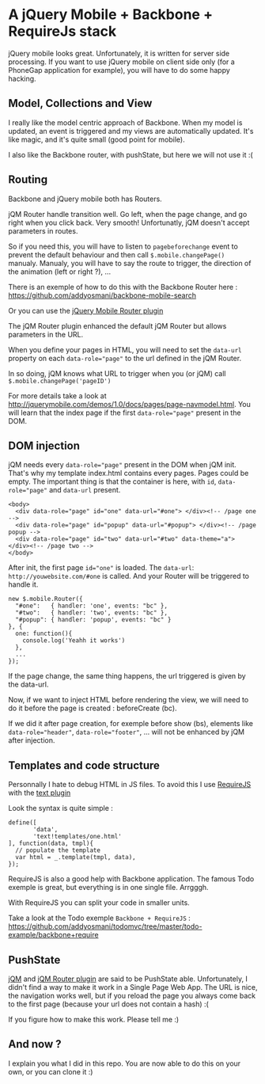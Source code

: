 A jQuery Mobile + Backbone + RequireJs stack
=============================================

jQuery mobile looks great. Unfortunately, it is written for server side
processing. If you want to use jQuery mobile on client side only (for a
PhoneGap application for example), you will have to do some happy hacking.

Model, Collections and View
---------------------------

I really like the model centric approach of Backbone.
When my model is updated, an event is triggered and my views are
automatically updated. It's like magic, and it's quite small (good point
for mobile).

I also like the Backbone router, with pushState, but here we will not
use it :(

Routing
-------

Backbone and jQuery mobile both has Routers.

jQM Router handle transition well. Go left, when the page change, and go right when you click back. Very smooth! Unfortunatly, jQM doesn't accept parameters in routes.

So if you need this, you will have to listen to `pagebeforechange` event
to prevent the default behaviour and then call `$.mobile.changePage() ` manualy.
Manualy, you will have to say the route to trigger, the direction of the animation (left or right ?), ...

There is an exemple of how to do this with the Backbone Router here : <https://github.com/addyosmani/backbone-mobile-search>

Or you can use the [jQuery Mobile Router plugin](https://github.com/azicchetti/jquerymobile-router)

The jQM Router plugin enhanced the default jQM Router but allows parameters in the URL.

When you define your pages in HTML, you will need to set the `data-url`
property on each `data-role="page"` to the url defined in the jQM Router.

In so doing, jQM knows what URL to trigger when you (or jQM) call
`$.mobile.changePage('pageID')`

For more details take a look at <http://jquerymobile.com/demos/1.0/docs/pages/page-navmodel.html>. You will learn that the index page if the first `data-role="page"` present in the DOM.


DOM injection
-------------

jQM needs every `data-role="page"` present in the DOM when jQM init.
That's why my template index.html contains every pages. Pages could be
empty. The important thing is that the container is here, with `id`,
`data-role="page"` and `data-url` present.

    <body>
      <div data-role="page" id="one" data-url="#one"> </div><!-- /page one -->
      <div data-role="page" id="popup" data-url="#popup"> </div><!-- /page popup -->
      <div data-role="page" id="two" data-url="#two" data-theme="a"> </div><!-- /page two -->
    </body>

After init, the first page `id="one"` is loaded. The `data-url`:
`http://youwebsite.com/#one` is called. And your Router will be
triggered to handle it.

    new $.mobile.Router({
      "#one":   { handler: 'one', events: "bc" },
      "#two":   { handler: 'two', events: "bc" },
      "#popup": { handler: 'popup', events: "bc" }
    }, {
      one: function(){
        console.log('Yeahh it works')
      },
      ...
    });

If the page change, the same thing happens, the url triggered is given by
the data-url.

Now, if we want to inject HTML before rendering the view, we will need
to do it before the page is created : beforeCreate (bc).

If we did it after page creation, for exemple before show (bs), elements
like `data-role="header"`, `data-role="footer"`, ... will not be
enhanced by jQM after injection.


Templates and code structure
-----------------------------

Personnally I hate to debug HTML in JS files. To avoid this I use
[RequireJS](http://www.requirejs.org/) with the [text plugin](http://www.requirejs.org/docs/api.html#text)

Look the syntax is quite simple :

    define([
           'data',
           'text!templates/one.html'
    ], function(data, tmpl){
      // populate the template
      var html = _.template(tmpl, data),
    });

RequireJS is also a good help with Backbone application. The famous Todo
exemple is great, but everything is in one single file. Arrgggh.

With RequireJS you can split your code in smaller units.

Take a look at the Todo exemple `Backbone + RequireJS` : <https://github.com/addyosmani/todomvc/tree/master/todo-example/backbone+require>

PushState
---------

[jQM](http://jquerymobile.com/demos/1.0/docs/pages/page-navmodel.html) and [jQM Router plugin](https://github.com/azicchetti/jquerymobile-router/issues/2) are said to be PushState able.
Unfortunately, I didn't find a way to make it work in a Single Page
Web App. The URL is nice, the navigation works well, but if you reload
the page you always come back to the first page (because your url does
not contain a hash) :(

If you figure how to make this work. Please tell me :)


And now ?
----------
I explain you what I did in this repo. You are now able to do this on
your own, or you can clone it :)
